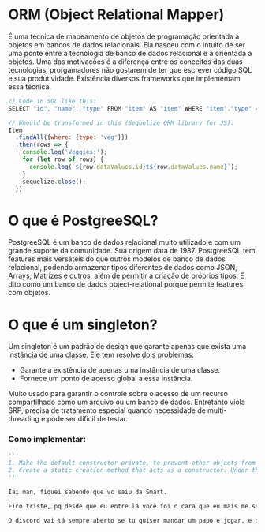 # ORM (Object Relational Mapper)

É uma técnica de mapeamento de objetos de programação orientada a objetos em bancos de dados relacionais. Ela nasceu com o intuito de ser uma ponte entre a tecnologia de banco de dados relacional e a orientada a objetos. Uma das motivações é a diferença entre os conceitos das duas tecnologias, prorgamadores não gostarem de ter que escrever código SQL e sua produtividade. Existência diversos frameworks que implementam essa técnica.

```js
// Code in SQL like this:
SELECT "id", "name", "type" FROM "item" AS "item" WHERE "item"."type" = 'veg';

// Whould be transformed in this (Sequelize ORM library for JS):
Item
  .findAll({where: {type: 'veg'}})
  .then(rows => {
    console.log('Veggies:');
    for (let row of rows) {
      console.log(`${row.dataValues.id}t${row.dataValues.name}`);
    }
    sequelize.close();
  });
```

# O que é PostgreeSQL?

PostgreeSQL é um banco de dados relacional muito utilizado e com um grande suporte da comunidade. Sua origem data de 1987.
PostgreeSQL tem features mais versáteis do que outros modelos de banco de dados relacional, podendo armazenar tipos diferentes de dados como JSON, Arrays, Matrizes e outros, além de permitir a criação de próprios tipos. É dito como um banco de dados object-relational porque permite features com objetos.

# O que é um singleton?

Um singleton é um padrão de design que garante apenas que exista uma instância de uma classe. Ele tem resolve dois problemas:

- Garante a existência de apenas uma instância de uma classe.
- Fornece um ponto de acesso global a essa instância.

Muito usado para garantir o controle sobre o acesso de um recurso compartilhado como um arquivo ou um banco de dados. Entretanto viola SRP, precisa de tratamento especial quando necessidade de multi-threading e pode ser dificil de testar.

### Como implementar:

```python
'''
1. Make the default constructor private, to prevent other objects from using the new operator with the Singleton class.
2. Create a static creation method that acts as a constructor. Under the hood, this method calls the private constructor to create an object and saves it in a static field. All following calls to this method return the cached object.
'''

Iai man, fiquei sabendo que vc saiu da Smart.

Fico triste, pq desde que eu entre lá você foi o cara que eu mais me senti apoiado e confortável, vou sentir sua falta man, dos papo de jogo e das zoeira. Mas vida que segue, força.

O discord vai tá sempre aberto se tu quiser mandar um papo e jogar, e qualquer coisa de programação até fazer um projeto nós dois só falar.
```
